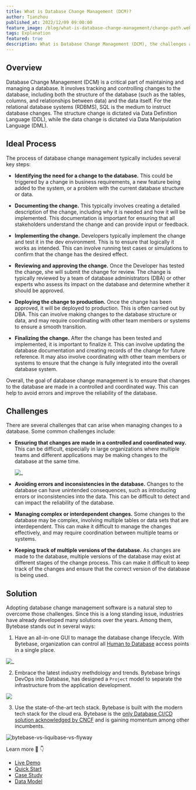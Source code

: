 ```yaml
---
title: What is Database Change Management (DCM)?
author: Tianzhou
published_at: 2022/12/09 09:00:00
feature_image: /blog/what-is-database-change-management/change-path.webp
tags: Explanation
featured: true
description: What is Database Change Management (DCM), the challenges and solution.
---
```


## Overview

Database Change Management (DCM) is a critical part of maintaining and managing a database. It involves
tracking and controlling changes to the database, including both the structure of the database (such
as the tables, columns, and relationships between data) and the data itself. For the relational
database systems (RDBMS), SQL is the medium to instruct database changes. The structure change
is dictated via Data Definition Language (DDL), while the data change is dictated via Data
Manipulation Language (DML).

## Ideal Process

The process of database change management typically includes several key steps:

- **Identifying the need for a change to the database.** This could be triggered by a change in
  business requirements, a new feature being added to the system, or a problem with the current
  database structure or data.

- **Documenting the change.** This typically involves creating a detailed description of the change,
  including why it is needed and how it will be implemented. This documentation is important for
  ensuring that all stakeholders understand the change and can provide input or feedback.

- **Implementing the change.** Developers typically implement the change and test it in the dev
  environment. This is to ensure that logically it works as intended. This can involve running test
  cases or simulations to confirm that the change has the desired effect.

- **Reviewing and approving the change.** Once the Developer has tested the change, she will submit
  the change for review. The change is typically reviewed by a team of database administrators (DBA)
  or other experts who assess its impact on the database and determine whether it should be approved.

- **Deploying the change to production.** Once the change has been approved, it will be deployed to
  production. This is often carried out by DBA. This can involve making changes to the database
  structure or data, and may require coordinating with other team members or systems to ensure a
  smooth transition.

- **Finalizing the change.** After the change has been tested and implemented, it is important to
  finalize it. This can involve updating the database documentation and creating records of the
  change for future reference. It may also involve coordinating with other team members or systems
  to ensure that the change is fully integrated into the overall database system.

Overall, the goal of database change management is to ensure that changes to the database are made
in a controlled and coordinated way. This can help to avoid errors and improve the reliability of
the database.

## Challenges

There are several challenges that can arise when managing changes to a database. Some common
challenges include:

- **Ensuring that changes are made in a controlled and coordinated way.** This can be difficult,
  especially in large organizations where multiple teams and different applications may be making
  changes to the database at the same time.

  ![_](/blog/what-is-database-change-management/common-situation.webp)

- **Avoiding errors and inconsistencies in the database.** Changes to the database can have
  unintended consequences, such as introducing errors or inconsistencies into the data. This can be
  difficult to detect and can impact the reliability of the database.

- **Managing complex or interdependent changes.** Some changes to the database may be complex,
  involving multiple tables or data sets that are interdependent. This can make it difficult to
  manage the changes effectively, and may require coordination between multiple teams or systems.

- **Keeping track of multiple versions of the database.** As changes are made to the database,
  multiple versions of the database may exist at different stages of the change process. This can
  make it difficult to keep track of the changes and ensure that the correct version of the database
  is being used.

## Solution

Adopting database change management software is a natural step to overcome those challenges.
Since this is a long standing issue, industries have already developed many solutions over the
years. Among them, Bytebase stands out in several ways:

1. Have an all-in-one GUI to manage the database change lifecycle. With Bytebase, organization can
   control all [Human to Database](/blog/how-to-manage-database-access-control#human-to-database)
   access points in a single place.

![_](/blog/what-is-database-change-management/ideal-situation.webp)

2. Embrace the latest industry methdology and trends. Bytebase brings DevOps into Database, has
   designed a `Project` model to separate the infrastructure from the application development.

![](/blog/what-is-database-change-management/project.webp)

3. Use the state-of-the-art tech stack. Bytebase is built with the modern tech stack for the cloud
   era. Bytebase is the [only Database CI/CD solution acknowledged by CNCF](https://landscape.cncf.io/?selected=bytebase)
   and is gaining momentum among other incumbents.

![bytebase-vs-liquibase-vs-flyway](/blog/what-is-database-change-management/star-history.webp)

Learn more 👀 👇

- [Live Demo](https://demo.bytebase.com/)
- [Quick Start](/docs/get-started/quick-start)
- [Case Study](/blog/how-a-clickhouse-data-team-uses-bytebase-for-managing-schema-change)
- [Data Model](/docs/concepts/data-model)
